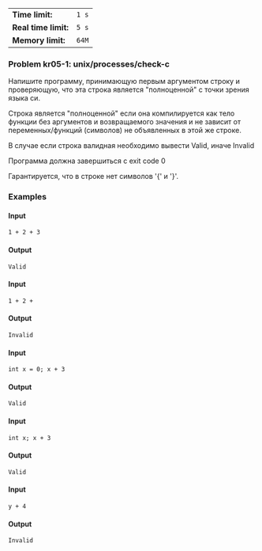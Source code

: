 |                      |       |
|----------------------|-------|
| **Time limit:**      | `1 s` |
| **Real time limit:** | `5 s` |
| **Memory limit:**    | `64M` |


### Problem kr05-1: unix/processes/check-c

Напишите программу, принимающую первым аргументом строку и проверяющую, что эта строка является
"полноценной" с точки зрения языка си.

Строка является "полноценной" если она компилируется как тело функции без аргументов и возвращаемого
значения и не зависит от переменных/функций (символов) не объявленных в этой же строке.

В случае если строка валидная необходимо вывести Valid, иначе Invalid

Программа должна завершиться с exit code 0

Гарантируется, что в строке нет символов '{' и '}'.

### Examples

#### Input

    
    
    1 + 2 + 3

#### Output

    
    
    Valid

#### Input

    
    
    1 + 2 +

#### Output

    
    
    Invalid

#### Input

    
    
    int x = 0; x + 3

#### Output

    
    
    Valid

#### Input

    
    
    int x; x + 3

#### Output

    
    
    Valid

#### Input

    
    
    y + 4

#### Output

    
    
    Invalid


